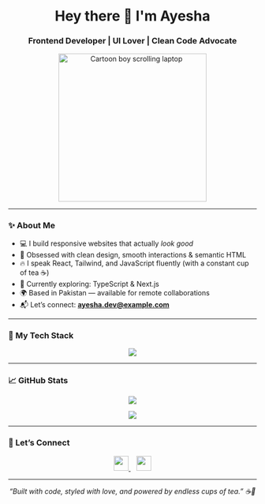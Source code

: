 <h1 align="center">Hey there 👋 I'm Ayesha</h1>
<h3 align="center">Frontend Developer | UI Lover | Clean Code Advocate</h3>

<p align="center">
  <img src="https://media.giphy.com/media/3o7TKx8pX2CGbdyV72/giphy.gif" alt="Cartoon boy scrolling laptop" width="300" />
</p>

---

### ✨ About Me

- 💻 I build responsive websites that actually *look good*  
- 🧠 Obsessed with clean design, smooth interactions & semantic HTML  
- 🔥 I speak React, Tailwind, and JavaScript fluently (with a constant cup of tea ☕)  
- 🚧 Currently exploring: TypeScript & Next.js  
- 🌍 Based in Pakistan — available for remote collaborations  
- 📬 Let’s connect: **ayesha.dev@example.com**

---

### 🚀 My Tech Stack

<p align="center">
  <img src="https://skillicons.dev/icons?i=html,css,js,react,nextjs,tailwind,bootstrap,git,github,vscode" />
</p>

---

### 📈 GitHub Stats

<p align="center">
  <img src="https://github-readme-stats.vercel.app/api?username=YourGitHubUsername&show_icons=true&theme=default&hide_border=true" />
</p>

<p align="center">
  <img src="https://github-readme-streak-stats.herokuapp.com/?user=YourGitHubUsername&theme=default&hide_border=true" />
</p>

---

### 🤝 Let’s Connect

<p align="center">
  <a href="https://linkedin.com/in/your-linkedin" target="_blank">
    <img src="https://cdn.jsdelivr.net/gh/devicons/devicon/icons/linkedin/linkedin-original.svg" height="30" width="30" />
  </a>
  &nbsp;&nbsp;
  <a href="mailto:ayesha.dev@example.com">
    <img src="https://cdn-icons-png.flaticon.com/512/732/732200.png" height="30" width="30" />
  </a>
</p>

---

<p align="center"><i>“Built with code, styled with love, and powered by endless cups of tea.” ☕💖</i></p>



